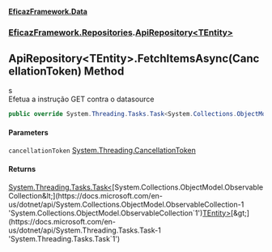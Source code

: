 #### [EficazFramework.Data](EficazFrameworkData.md 'EficazFramework Data')
### [EficazFramework.Repositories](EficazFrameworkData.md#EficazFramework_Repositories 'EficazFramework.Repositories').[ApiRepository&lt;TEntity&gt;](ApiRepository_TEntity_.md 'EficazFramework.Repositories.ApiRepository&lt;TEntity&gt;')
## ApiRepository&lt;TEntity&gt;.FetchItemsAsync(CancellationToken) Method
s  
            Efetua a instrução GET contra o datasource  
            
```csharp
public override System.Threading.Tasks.Task<System.Collections.ObjectModel.ObservableCollection<TEntity>> FetchItemsAsync(System.Threading.CancellationToken cancellationToken);
```
#### Parameters
<a name='EficazFramework_Repositories_ApiRepository_TEntity__FetchItemsAsync(System_Threading_CancellationToken)_cancellationToken'></a>
`cancellationToken` [System.Threading.CancellationToken](https://docs.microsoft.com/en-us/dotnet/api/System.Threading.CancellationToken 'System.Threading.CancellationToken')  
  
#### Returns
[System.Threading.Tasks.Task&lt;](https://docs.microsoft.com/en-us/dotnet/api/System.Threading.Tasks.Task-1 'System.Threading.Tasks.Task`1')[System.Collections.ObjectModel.ObservableCollection&lt;](https://docs.microsoft.com/en-us/dotnet/api/System.Collections.ObjectModel.ObservableCollection-1 'System.Collections.ObjectModel.ObservableCollection`1')[TEntity](ApiRepository_TEntity_.md#EficazFramework_Repositories_ApiRepository_TEntity__TEntity 'EficazFramework.Repositories.ApiRepository&lt;TEntity&gt;.TEntity')[&gt;](https://docs.microsoft.com/en-us/dotnet/api/System.Collections.ObjectModel.ObservableCollection-1 'System.Collections.ObjectModel.ObservableCollection`1')[&gt;](https://docs.microsoft.com/en-us/dotnet/api/System.Threading.Tasks.Task-1 'System.Threading.Tasks.Task`1')  
